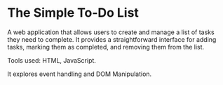 # The Simple To-Do List 
A web application that allows users to create and manage a list of tasks they need to complete. It provides a straightforward interface for adding tasks, marking them as completed, and removing them from the list.  

Tools used: HTML, JavaScript. 

It explores event handling and DOM Manipulation.
